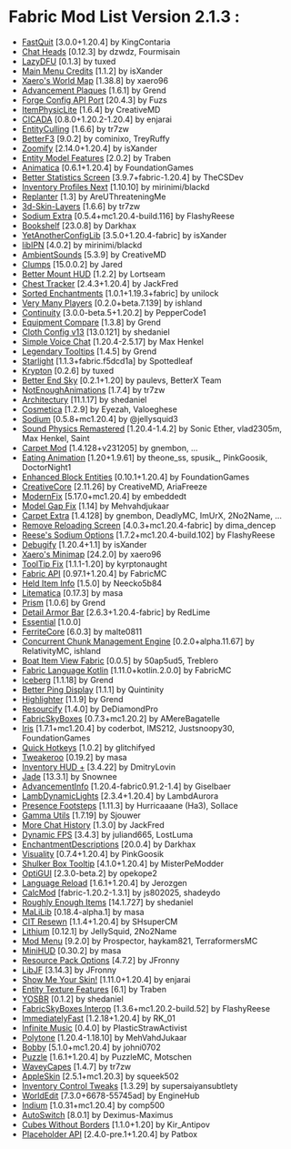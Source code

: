 # Fabric Mod List Version 2.1.3 :

- [FastQuit](https://modrinth.com/mod/x1hIzbuY) [3.0.0+1.20.4] by KingContaria
- [Chat Heads](https://modrinth.com/mod/Wb5oqrBJ) [0.12.3] by dzwdz, Fourmisain
- [LazyDFU](https://modrinth.com/mod/hvFnDODi) [0.1.3] by tuxed
- [Main Menu Credits](https://modrinth.com/mod/qJDfP7WN) [1.1.2] by isXander
- [Xaero's World Map](https://modrinth.com/mod/NcUtCpym) [1.38.8] by xaero96
- [Advancement Plaques](https://modrinth.com/mod/9NM0dXub) [1.6.1] by Grend
- [Forge Config API Port](https://modrinth.com/mod/ohNO6lps) [20.4.3] by Fuzs
- [ItemPhysicLite](https://modrinth.com/mod/OuyCgP8t) [1.6.4] by CreativeMD
- [CICADA](https://modrinth.com/mod/IwCkru1D) [0.8.0+1.20.2-1.20.4] by enjarai
- [EntityCulling](https://modrinth.com/mod/NNAgCjsB) [1.6.6] by tr7zw
- [BetterF3](https://modrinth.com/mod/8shC1gFX) [9.0.2] by cominixo, TreyRuffy
- [Zoomify](https://modrinth.com/mod/w7ThoJFB) [2.14.0+1.20.4] by isXander
- [Entity Model Features](https://modrinth.com/mod/4I1XuqiY) [2.0.2] by Traben
- [Animatica](https://modrinth.com/mod/PRN43VSY) [0.6.1+1.20.4] by FoundationGames
- [Better Statistics Screen](https://modrinth.com/mod/n6PXGAoM) [3.9.7+fabric-1.20.4] by TheCSDev
- [Inventory Profiles Next](https://modrinth.com/mod/O7RBXm3n) [1.10.10] by mirinimi/blackd
- [Replanter](https://modrinth.com/mod/Jqwaxp9f) [1.3] by AreUThreateningMe
- [3d-Skin-Layers](https://modrinth.com/mod/zV5r3pPn) [1.6.6] by tr7zw
- [Sodium Extra](https://modrinth.com/mod/PtjYWJkn) [0.5.4+mc1.20.4-build.116] by FlashyReese
- [Bookshelf](https://modrinth.com/mod/uy4Cnpcm) [23.0.8] by Darkhax
- [YetAnotherConfigLib](https://modrinth.com/mod/1eAoo2KR) [3.5.0+1.20.4-fabric] by isXander
- [libIPN](https://modrinth.com/mod/onSQdWhM) [4.0.2] by mirinimi/blackd
- [AmbientSounds](https://modrinth.com/mod/fM515JnW) [5.3.9] by CreativeMD
- [Clumps](https://modrinth.com/mod/Wnxd13zP) [15.0.0.2] by Jared
- [Better Mount HUD](https://modrinth.com/mod/kqJFAPU9) [1.2.2] by Lortseam
- [Chest Tracker](https://modrinth.com/mod/ni4SrKmq) [2.4.3+1.20.4] by JackFred
- [Sorted Enchantments](https://modrinth.com/mod/jmHEp0Dv) [1.0.1+1.19.3+fabric] by unilock
- [Very Many Players](https://modrinth.com/mod/wnEe9KBa) [0.2.0+beta.7.139] by ishland
- [Continuity](https://modrinth.com/mod/1IjD5062) [3.0.0-beta.5+1.20.2] by PepperCode1
- [Equipment Compare](https://modrinth.com/mod/CYSUVOdj) [1.3.8] by Grend
- [Cloth Config v13](https://modrinth.com/mod/9s6osm5g) [13.0.121] by shedaniel
- [Simple Voice Chat](https://modrinth.com/mod/9eGKb6K1) [1.20.4-2.5.17] by Max Henkel
- [Legendary Tooltips](https://modrinth.com/mod/atHH8NyV) [1.4.5] by Grend
- [Starlight](https://modrinth.com/mod/H8CaAYZC) [1.1.3+fabric.f5dcd1a] by Spottedleaf
- [Krypton](https://modrinth.com/mod/fQEb0iXm) [0.2.6] by tuxed
- [Better End Sky](https://modrinth.com/mod/SgJ1iW80) [0.2.1+1.20] by paulevs, BetterX Team
- [NotEnoughAnimations](https://modrinth.com/mod/MPCX6s5C) [1.7.4] by tr7zw
- [Architectury](https://modrinth.com/mod/lhGA9TYQ) [11.1.17] by shedaniel
- [Cosmetica](https://modrinth.com/mod/s9hF9QGp) [1.2.9] by Eyezah, Valoeghese
- [Sodium](https://modrinth.com/mod/AANobbMI) [0.5.8+mc1.20.4] by @jellysquid3
- [Sound Physics Remastered](https://modrinth.com/mod/qyVF9oeo) [1.20.4-1.4.2] by Sonic Ether, vlad2305m, Max Henkel, Saint
- [Carpet Mod](https://modrinth.com/mod/TQTTVgYE) [1.4.128+v231205] by gnembon, ...
- [Eating Animation](https://modrinth.com/mod/rUgZvGzi) [1.20+1.9.61] by theone_ss, spusik_, PinkGoosik, DoctorNight1
- [Enhanced Block Entities](https://modrinth.com/mod/OVuFYfre) [0.10.1+1.20.4] by FoundationGames
- [CreativeCore](https://modrinth.com/mod/OsZiaDHq) [2.11.26] by CreativeMD, AriaFreeze
- [ModernFix](https://modrinth.com/mod/nmDcB62a) [5.17.0+mc1.20.4] by embeddedt
- [Model Gap Fix](https://modrinth.com/mod/QdG47OkI) [1.14] by Mehvahdjukaar
- [Carpet Extra](https://modrinth.com/mod/VX3TgwQh) [1.4.128] by gnembon, DeadlyMC, ImUrX, 2No2Name, ...
- [Remove Reloading Screen](https://modrinth.com/mod/ZP7xHXtw) [4.0.3+mc1.20.4-fabric] by dima_dencep
- [Reese's Sodium Options](https://modrinth.com/mod/Bh37bMuy) [1.7.2+mc1.20.4-build.102] by FlashyReese
- [Debugify](https://modrinth.com/mod/QwxR6Gcd) [1.20.4+1.1] by isXander
- [Xaero's Minimap](https://modrinth.com/mod/1bokaNcj) [24.2.0] by xaero96
- [ToolTip Fix](https://modrinth.com/mod/2RKFTmiB) [1.1.1-1.20] by kyrptonaught
- [Fabric API](https://modrinth.com/mod/P7dR8mSH) [0.97.1+1.20.4] by FabricMC
- [Held Item Info](https://modrinth.com/mod/tEcWzCZz) [1.5.0] by Neecko5b84
- [Litematica](https://www.curseforge.com/projects/308892) [0.17.3] by masa
- [Prism](https://modrinth.com/mod/1OE8wbN0) [1.0.6] by Grend
- [Detail Armor Bar](https://modrinth.com/mod/hAt6ty93) [2.6.3+1.20.4-fabric] by RedLime
- [Essential](https://modrinth.com/mod/k2ZPuTBm) [1.0.0]
- [FerriteCore](https://modrinth.com/mod/uXXizFIs) [6.0.3] by malte0811
- [Concurrent Chunk Management Engine](https://modrinth.com/mod/VSNURh3q) [0.2.0+alpha.11.67] by RelativityMC, ishland
- [Boat Item View Fabric](https://modrinth.com/mod/BdKIyOLe) [0.0.5] by 50ap5ud5, Treblero
- [Fabric Language Kotlin](https://modrinth.com/mod/Ha28R6CL) [1.11.0+kotlin.2.0.0] by FabricMC
- [Iceberg](https://modrinth.com/mod/5faXoLqX) [1.1.18] by Grend
- [Better Ping Display](https://modrinth.com/mod/MS1ZMyR7) [1.1.1] by Quintinity
- [Highlighter](https://modrinth.com/mod/cVNW5lr6) [1.1.9] by Grend
- [Resourcify](https://modrinth.com/mod/RLzHAoZe) [1.4.0] by DeDiamondPro
- [FabricSkyBoxes](https://modrinth.com/mod/YBz7DOs8) [0.7.3+mc1.20.2] by AMereBagatelle
- [Iris](https://modrinth.com/mod/YL57xq9U) [1.7.1+mc1.20.4] by coderbot, IMS212, Justsnoopy30, FoundationGames
- [Quick Hotkeys](https://modrinth.com/mod/24LuV3ge) [1.0.2] by glitchifyed
- [Tweakeroo](https://www.curseforge.com/projects/297344) [0.19.2] by masa
- [Inventory HUD +](https://www.curseforge.com/projects/357540) [3.4.22] by DmitryLovin
- [Jade](https://modrinth.com/mod/nvQzSEkH) [13.3.1] by Snownee
- [AdvancementInfo](https://modrinth.com/mod/G1epq3jN) [1.20.4-fabric0.91.2-1.4] by Giselbaer
- [LambDynamicLights](https://modrinth.com/mod/yBW8D80W) [2.3.4+1.20.4] by LambdAurora
- [Presence Footsteps](https://modrinth.com/mod/rcTfTZr3) [1.11.3] by Hurricaaane (Ha3), Sollace
- [Gamma Utils](https://modrinth.com/mod/wdLuzzEP) [1.7.19] by Sjouwer
- [More Chat History](https://modrinth.com/mod/8qkXwOnk) [1.3.0] by JackFred
- [Dynamic FPS](https://modrinth.com/mod/LQ3K71Q1) [3.4.3] by juliand665, LostLuma
- [EnchantmentDescriptions](https://modrinth.com/mod/UVtY3ZAC) [20.0.4] by Darkhax
- [Visuality](https://modrinth.com/mod/rI0hvYcd) [0.7.4+1.20.4] by PinkGoosik
- [Shulker Box Tooltip](https://modrinth.com/mod/2M01OLQq) [4.1.0+1.20.4] by MisterPeModder
- [OptiGUI](https://modrinth.com/mod/JuksLGBQ) [2.3.0-beta.2] by opekope2
- [Language Reload](https://modrinth.com/mod/uLbm7CG6) [1.6.1+1.20.4] by Jerozgen
- [CalcMod](https://modrinth.com/mod/XoHTb2Ap) [fabric-1.20.2-1.3.1] by js802025, shadeydo
- [Roughly Enough Items](https://modrinth.com/mod/nfn13YXA) [14.1.727] by shedaniel
- [MaLiLib](https://modrinth.com/mod/GcWjdA9I) [0.18.4-alpha.1] by masa
- [CIT Resewn](https://modrinth.com/mod/otVJckYQ) [1.1.4+1.20.4] by SHsuperCM
- [Lithium](https://modrinth.com/mod/gvQqBUqZ) [0.12.1] by JellySquid, 2No2Name
- [Mod Menu](https://modrinth.com/mod/mOgUt4GM) [9.2.0] by Prospector, haykam821, TerraformersMC
- [MiniHUD](https://www.curseforge.com/projects/244260) [0.30.2] by masa
- [Resource Pack Options](https://modrinth.com/mod/TiF5QWZY) [4.7.2] by JFronny
- [LibJF](https://modrinth.com/mod/WKwQAwke) [3.14.3] by JFronny
- [Show Me Your Skin!](https://modrinth.com/mod/bD7YqcA3) [1.11.0+1.20.4] by enjarai
- [Entity Texture Features](https://modrinth.com/mod/BVzZfTc1) [6.1] by Traben
- [YOSBR](https://modrinth.com/mod/WwbubTsV) [0.1.2] by shedaniel
- [FabricSkyBoxes Interop](https://modrinth.com/mod/HpdHOPOp) [1.3.6+mc1.20.2-build.52] by FlashyReese
- [ImmediatelyFast](https://modrinth.com/mod/5ZwdcRci) [1.2.18+1.20.4] by RK_01
- [Infinite Music](https://modrinth.com/mod/OJLdOa8k) [0.4.0] by PlasticStrawActivist
- [Polytone](https://modrinth.com/mod/3qAYkBMB) [1.20.4-1.18.10] by MehVahdJukaar
- [Bobby](https://modrinth.com/mod/M08ruV16) [5.1.0+mc1.20.4] by johni0702
- [Puzzle](https://modrinth.com/mod/3IuO68q1) [1.6.1+1.20.4] by PuzzleMC, Motschen
- [WaveyCapes](https://modrinth.com/mod/kYuIpRLv) [1.4.7] by tr7zw
- [AppleSkin](https://modrinth.com/mod/EsAfCjCV) [2.5.1+mc1.20.3] by squeek502
- [Inventory Control Tweaks](https://modrinth.com/mod/sPYwFCE0) [1.3.29] by supersaiyansubtlety
- [WorldEdit](https://modrinth.com/mod/1u6JkXh5) [7.3.0+6678-55745ad] by EngineHub
- [Indium](https://modrinth.com/mod/Orvt0mRa) [1.0.31+mc1.20.4] by comp500
- [AutoSwitch](https://modrinth.com/mod/uSdcnlts) [8.0.1] by Deximus-Maximus
- [Cubes Without Borders](https://modrinth.com/mod/ETlrkaYF) [1.1.0+1.20] by Kir_Antipov
- [Placeholder API](https://modrinth.com/mod/eXts2L7r) [2.4.0-pre.1+1.20.4] by Patbox
